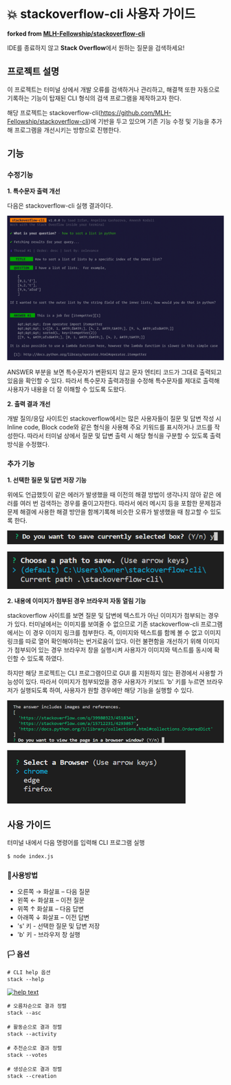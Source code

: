 # 💥 stackoverflow-cli 사용자 가이드

**forked from [MLH-Fellowship/stackoverflow-cli](https://github.com/MLH-Fellowship/stackoverflow-cli)**

IDE를 종료하지 않고 **Stack Overflow**에서 원하는 질문을 검색하세요!

## 프로젝트 설명

이 프로젝트는 터미널 상에서 개발 오류를 검색하거나 관리하고, 해결책 또한 자동으로 기록하는 기능이 탑재된 CLI 형식의 검색 프로그램을 제작하고자 한다. 

해당 프로젝트는 stackoverflow-cli(https://github.com/MLH-Fellowship/stackoverflow-cli)에 기반을 두고 있으며 기존 기능 수정 및 기능을 추가해 프로그램을 개선시키는 방향으로 진행한다.  

## 기능

### 수정기능 

**1. 특수문자 출력 개선**

   다음은 stackoverflow-cli 실행 결과이다.

![image-20220530164744344](images/1.png)

   ANSWER 부분을 보면 특수문자가 변환되지 않고 문자 엔티티 코드가 그대로 출력되고 있음을 확인할 수 있다. 따라서 특수문자 출력과정을 수정해 특수문자를 제대로 출력해 사용자가 내용을 더 잘 이해할 수 있도록  도왔다. 

**2. 출력 결과 개선**

   개발 질의/응답 사이트인 stackoverflow에서는 많은 사용자들이 질문 및 답변 작성 시 Inline code, Block code와 같은 형식을 사용해 주요 키워드를 표시하거나 코드를 작성한다. 따라서 터미널 상에서 질문 및 답변 출력 시 해당 형식을 구분할 수 있도록 출력 방식을 수정했다. 

### 추가 기능

**1. 선택한 질문 및 답변 저장 기능**

   위에도 언급했듯이 같은 에러가 발생했을 때 이전의 해결 방법이 생각나지 않아 같은 에러를 여러 번 검색하는 경우를 줄이고자한다. 따라서 에러 메시지 등을 포함한 문제점과 문제 해결에 사용한 해결 방안을 함께기록해 비슷한 오류가 발생했을 때 참고할 수 있도록 한다. 

![image-20220614140857515](images/1-1.png)

![image-20220614140802652](images/1-2.png)

**2. 내용에 이미지가 첨부된 경우 브라우저 자동 열림 기능**

   stackoverflow 사이트를 보면 질문 및 답변에 텍스트가 아닌 이미지가 첨부되는 경우가 있다.  터미널에서는 이미지를 보여줄 수 없으므로 기존 stackoverflow-cli 프로그램에서는 이 경우 이미지 링크를 첨부한다. 즉, 이미지와 텍스트를 함께 볼 수 없고 이미지 링크를 따로 열어 확인해야하는 번거로움이 있다. 이런 불편함을 개선하기 위해 이미지가 첨부되어 있는 경우 브라우저 창을 실행시켜 사용자가 이미지와 텍스트를 동시에 확인할 수 있도록 하였다. 

   하지만 해당 프로젝트는 CLI 프로그램이므로 GUI 를 지원하지 않는 환경에서 사용할 가능성이 있다. 따라서 이미지가 첨부되었을 경우 사용자가 키보드 'b' 키를 누르면 브라우저가 실행되도록 하여, 사용자가 원할 경우에만 해당 기능을 실행할 수 있다. 

![image-20220614140919795](images/2-1.png)

![image-20220614140926020](images/2-2.png)

## 사용 가이드

터미널 내에서 다음 명령어를 입력해 CLI 프로그램 실행

```sh
$ node index.js
```

### 📃사용방법

- 오른쪽 → 화살표 – 다음 질문
- 왼쪽 ← 화살표 – 이전 질문
- 위쪽 ↑ 화살표 – 다음 답변
- 아래쪽 ↓ 화살표 – 이전 답변
- 's' 키 - 선택한 질문 및 답변 저장
- 'b' 키 - 브라우저 창 실행

### 🏳 옵션

```
# CLI help 옵션
stack --help
```

[![help text](https://github.com/yobinmok/stackoverflow-cli/raw/master/images/cli-help.png)](https://github.com/yobinmok/stackoverflow-cli/blob/master/images/cli-help.png)

```
# 오름차순으로 결과 정렬
stack --asc

# 활동순으로 결과 정렬
stack --activity

# 추천순으로 결과 정렬
stack --votes

# 생성순으로 결과 정렬
stack --creation
```





